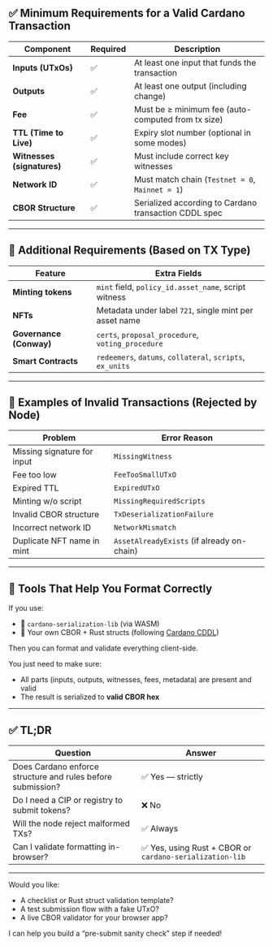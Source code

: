  
## ✅ Minimum Requirements for a Valid Cardano Transaction

| Component | Required | Description |
|----------|----------|-------------|
| **Inputs (UTxOs)** | ✅ | At least one input that funds the transaction |
| **Outputs** | ✅ | At least one output (including change) |
| **Fee** | ✅ | Must be ≥ minimum fee (auto-computed from tx size) |
| **TTL (Time to Live)** | ✅ | Expiry slot number (optional in some modes) |
| **Witnesses (signatures)** | ✅ | Must include correct key witnesses |
| **Network ID** | ✅ | Must match chain (`Testnet = 0`, `Mainnet = 1`) |
| **CBOR Structure** | ✅ | Serialized according to Cardano transaction CDDL spec |

---

## 🔐 Additional Requirements (Based on TX Type)

| Feature | Extra Fields |
|--------|--------------|
| **Minting tokens** | `mint` field, `policy_id.asset_name`, script witness |
| **NFTs** | Metadata under label `721`, single mint per asset name |
| **Governance (Conway)** | `certs`, `proposal_procedure`, `voting_procedure` |
| **Smart Contracts** | `redeemers`, `datums`, `collateral`, `scripts`, `ex_units` |

---

## 🧪 Examples of Invalid Transactions (Rejected by Node)

| Problem | Error Reason |
|--------|--------------|
| Missing signature for input | `MissingWitness` |
| Fee too low | `FeeTooSmallUTxO` |
| Expired TTL | `ExpiredUTxO` |
| Minting w/o script | `MissingRequiredScripts` |
| Invalid CBOR structure | `TxDeserializationFailure` |
| Incorrect network ID | `NetworkMismatch` |
| Duplicate NFT name in mint | `AssetAlreadyExists` (if already on-chain) |

---

## 🧱 Tools That Help You Format Correctly

If you use:
- 🦀 `cardano-serialization-lib` (via WASM)
- 🧩 Your own CBOR + Rust structs (following [Cardano CDDL](https://github.com/IntersectMBO/cardano-ledger/blob/master/eras/conway/test-suite/cddl-files/conway.cddl))

Then you can format and validate everything client-side.

You just need to make sure:
- All parts (inputs, outputs, witnesses, fees, metadata) are present and valid
- The result is serialized to **valid CBOR hex**

---

## ✅ TL;DR

| Question | Answer |
|----------|--------|
| Does Cardano enforce structure and rules before submission? | ✅ Yes — strictly |
| Do I need a CIP or registry to submit tokens? | ❌ No |
| Will the node reject malformed TXs? | ✅ Always |
| Can I validate formatting in-browser? | ✅ Yes, using Rust + CBOR or `cardano-serialization-lib` |

---

Would you like:
- A checklist or Rust struct validation template?
- A test submission flow with a fake UTxO?
- A live CBOR validator for your browser app?

I can help you build a “pre-submit sanity check” step if needed!
